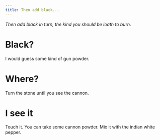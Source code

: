 ```yaml
---
title: Then add black...
---
```


_Then add black in turn, the kind you should be loath to burn._

# Black?
I would guess some kind of gun powder.

# Where?
Turn the stone until you see the cannon.

# I see it
Touch it. You can take some cannon powder. Mix it with the indian white pepper.
